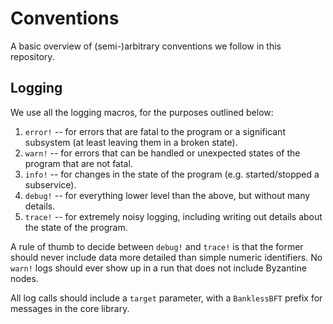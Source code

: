 # Conventions

A basic overview of (semi-)arbitrary conventions we follow in this repository.

## Logging

We use all the logging macros, for the purposes outlined below:

1. `error!` -- for errors that are fatal to the program or a significant subsystem (at least leaving them in a broken state).
2. `warn!` -- for errors that can be handled or unexpected states of the program that are not fatal.
3. `info!` -- for changes in the state of the program (e.g. started/stopped a subservice).
4. `debug!` -- for everything lower level than the above, but without many details.
5. `trace!` -- for extremely noisy logging, including writing out details about the state of the program.

A rule of thumb to decide between `debug!` and `trace!` is that the former should never include data more detailed than simple numeric identifiers.
No `warn!` logs should ever show up in a run that does not include Byzantine nodes.

All log calls should include a `target` parameter, with a `BanklessBFT` prefix for messages in the core library.
